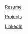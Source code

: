 
[Resume](./Nigel_s_Resume.pdf)

[Projects](http://www.github.com/nigellipps)

[LinkedIn](https://www.linkedin.com/nigellipps)




